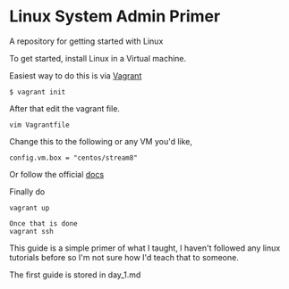 # Linux System Admin Primer
A repository for getting started with Linux

To get started, install Linux in a Virtual machine.

Easiest way to do this is via [Vagrant](https://www.vagrantup.com/downloads)
```
$ vagrant init
```
After that edit the vagrant file.
```
vim Vagrantfile
```
Change this to the following or any VM you'd like,
```
config.vm.box = "centos/stream8"
```
Or follow the official [docs](https://www.vagrantup.com/docs/boxes)

Finally do
```
vagrant up

Once that is done
vagrant ssh
```

This guide is a simple primer of what I taught, I haven't followed any linux tutorials before so I'm not sure how I'd teach that to someone.

The first guide is stored in day_1.md
